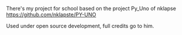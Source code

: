 There's my project for school based on the project Py_Uno of nklapse https://github.com/nklapste/PY-UNO

Used under open source development, full credits go to him.

